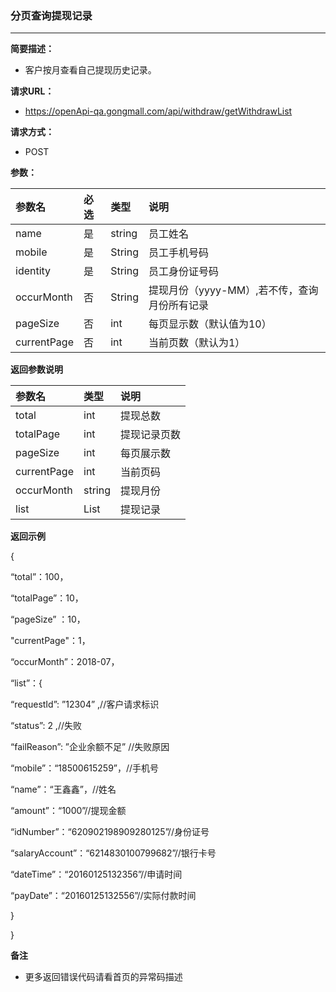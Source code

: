 ### 分页查询提现记录

---

**简要描述：**

* 客户按月查看自己提现历史记录。

**请求URL：**

* https://openApi-qa.gongmall.com/api/withdraw/getWithdrawList

**请求方式：**

* POST

**参数：**

| 参数名 | 必选 | 类型 | 说明 |
| :--- | :--- | :--- | :--- |
| name | 是 | string | 员工姓名 |
| mobile | 是 | String | 员工手机号码 |
| identity | 是 | String | 员工身份证号码 |
| occurMonth | 否 | String | 提现月份（yyyy-MM）,若不传，查询月份所有记录 |
| pageSize | 否 | int | 每页显示数（默认值为10） |
| currentPage | 否 | int | 当前页数（默认为1） |

**返回参数说明**

| 参数名 | 类型 | 说明 |
| :--- | :--- | :--- |
| total | int | 提现总数 |
| totalPage | int | 提现记录页数 |
| pageSize | int | 每页展示数 |
| currentPage | int | 当前页码 |
| occurMonth | string | 提现月份 |
| list | List | 提现记录 |

**返回示例**

{

“total”：100，

“totalPage”：10，

“pageSize” ：10，

"currentPage"：1，

“occurMonth”：2018-07，

“list”：{

“requestId”: ”12304” ,//客户请求标识

“status”: 2 ,//失败

“failReason”: ”企业余额不足” //失败原因

“mobile”：“18500615259”，//手机号

“name”：“王鑫鑫”，//姓名

“amount”：“1000”//提现金额

“idNumber”：“620902198909280125”//身份证号

“salaryAccount”：“6214830100799682”//银行卡号

“dateTime”：“20160125132356”//申请时间

“payDate”：“20160125132556”//实际付款时间

}

}

**备注**

* 更多返回错误代码请看首页的异常码描述



